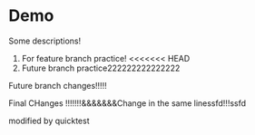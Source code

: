 # Demo 

Some descriptions!



1. For feature branch practice!
<<<<<<< HEAD
2. Future branch practice222222222222222

Future branch changes!!!!!



Final CHanges !!!!!!!&&&&&&&Change in the same linessfd!!!ssfd

modified by quicktest